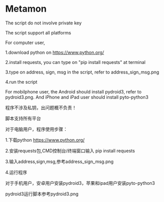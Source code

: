 # Metamon

The script do not involve private key

The script support all platforms

For computer user,

1.download python on https://www.python.org/

2.install requests, you can type on "pip install requests" at terminal

3.type on address, sign, msg in the script, refer to address_sign_msg.png

4.run the script

For mobilphone user, the Android should install pydroid3, refer to pydroid3.png. And iPhone and iPad user should install pyto-python3

程序不涉及私钥，出问题概不负责！

脚本支持所有平台

对于电脑用户，程序使用步骤：

1.下载python https://www.python.org/

2.安装requests包,CMD控制台/终端窗口输入 pip install requests

3.输入address,sign,msg,参考address_sign_msg.png

4.运行程序

对于手机用户，安卓用户安装pydroid3，苹果和ipad用户安装pyto-python3

pydroid3运行脚本参考pydroid3.png
